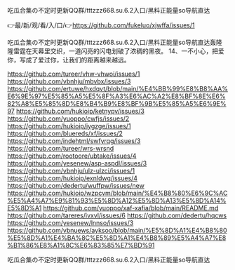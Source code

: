 吃瓜合集の不定时更新QQ群/tttzzz668.su.6.2入口/黑料正能量so导航直达

👉最/新/观/看/入/口/👉https://github.com/fukeluo/xjwffa/issues/1

吃瓜合集の不定时更新QQ群/tttzzz668.su.6.2入口/黑料正能量so导航直达轰隆隆雷霆在天幕里交织，一道闪亮的闪电划破了浓稠的黑夜。
	14、一不小心，把爱你，写成了爱过你，让我们的距离越来越远。


https://github.com/tureer/vhw-vhwoi/issues/1
https://github.com/vbnhju/mbvbx/issues/3
https://github.com/ertuwe/hxdqvt/blob/main/%E4%BB%99%E8%B8%AA%E6%9E%97%E5%85%A5%E5%8F%A3%E6%AC%A2%E8%BF%8E%E6%82%A8%E5%85%8D%E8%B4%B9%E8%BF%9B%E5%85%A5%E6%9E%97
https://github.com/hukioip/ketnypv/issues/3
https://github.com/yuoppo/cwfjs/issues/2
https://github.com/hukioip/iygzge/issues/1
https://github.com/bluereds/xf/issues/2
https://github.com/indehtml/swfyrqg/issues/3
https://github.com/tureer/wrs-wrsnd
https://github.com/rootoore/ubtake/issues/4
https://github.com/yesenew/asp-aspdl/issues/3
https://github.com/vbnhju/ulz-ulzci/issues/1
https://github.com/hukioip/exnldwg/issues/4
https://github.com/dedertu/wuffpw/issues/new
https://github.com/hukioip/wzpcvm/blob/main/%E4%B8%80%E6%9C%AC%E5%A4%A7%E9%81%93%E5%8D%A12%E5%8D%A13%E5%8D%A14%E5%8D%A1
https://github.com/yuoppo/xaf-xafia/blob/main/README.md
https://github.com/tareres/ivxvl/issues/6
https://github.com/dedertu/hqcws
https://github.com/yesenew/lnnso/issues/3
https://github.com/vbnuews/ayksoo/blob/main/%E5%8D%A1%E4%B8%80%E5%8D%A1%E4%BA%8C%E5%8D%A1%E4%B8%89%E5%A4%A7%E8%B1%86%E8%A1%8C%E6%83%85%E7%BD%91

吃瓜合集の不定时更新QQ群/tttzzz668.su.6.2入口/黑料正能量so导航直达

